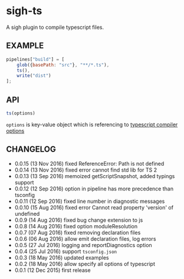 sigh-ts
=======
A sigh plugin to compile typescript files.

EXAMPLE
-------
```js
pipelines["build"] = [
	glob({basePath: "src"}, "**/*.ts"),
	ts(),
	write("dist")
];
```

API
---
```js
ts(options)
```
`options` is key-value object which is 
referencing to [typescript compiler options](http://www.typescriptlang.org/docs/handbook/compiler-options.html)

CHANGELOG
---------
* 0.0.15 (13 Nov 2016) fixed ReferenceError: Path is not defined
* 0.0.14 (13 Nov 2016) fixed error cannot find std lib for TS 2
* 0.0.13 (13 Sep 2016) memoized getScriptSnapshot, added typings support
* 0.0.12 (12 Sep 2016) option in pipeline has more precedence than tsconfig
* 0.0.11 (12 Sep 2016) fixed line number in diagnostic messages
* 0.0.10 (15 Aug 2016) fixed error Cannot read property 'version' of undefined  
* 0.0.9 (14 Aug 2016) fixed bug change extension to js  
* 0.0.8 (14 Aug 2016) fixed option moduleResolution 
* 0.0.7 (07 Aug 2016) fixed removing declaration files 
* 0.0.6 (06 Aug 2016) allow emit declaration files, log errors
* 0.0.5 (27 Jul 2016) logging and reportDiagnostics option
* 0.0.4 (25 Jul 2016) support `tsconfig.json`
* 0.0.3 (18 May 2016) updated examples
* 0.0.2 (18 May 2016) allow specify all options of typescript
* 0.0.1 (12 Dec 2015) first release